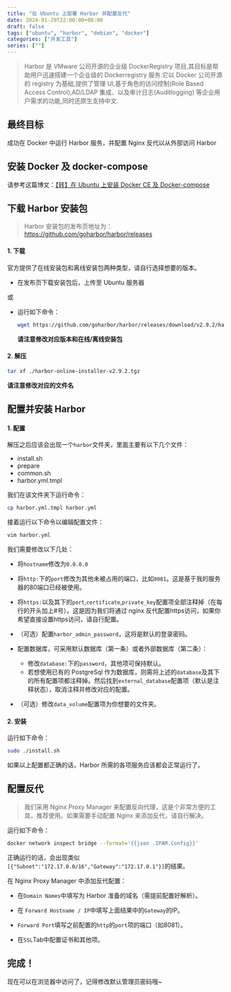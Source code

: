 ```yaml
---
title: "在 Ubuntu 上部署 Harbor 并配置反代"
date: 2024-01-29T22:00:00+08:00
draft: false
tags: ["ubuntu", "harbor", "debian", "docker"]
categories: ["开发工具"]
series: [""]
---
```


> Harbor 是 VMware 公司开源的企业级 DockerRegistry 项目,其目标是帮助用户迅速搭建一个企业级的 Dockerregistry 服务.它以 Docker 公司开源的 registry 为基础,提供了管理 UI,基于角色的访问控制(Role Based Access Control),AD/LDAP 集成、以及审计日志(Auditlogging) 等企业用户需求的功能,同时还原生支持中文.



## 最终目标

成功在 Docker 中运行 Harbor 服务，并配置 Nginx 反代以从外部访问 Harbor



## 安装 Docker 及 docker-compose

请参考这篇博文：[【转】在 Ubuntu 上安装 Docker CE 及 Docker-compose](https://blog.imguan.com/2024/01/29/ubuntu-docker-compose/)



## 下载 Harbor 安装包

>  Harbor 安装包的发布页地址为：https://github.com/goharbor/harbor/releases

#### 1. 下载

官方提供了在线安装包和离线安装包两种类型，请自行选择想要的版本。

- 在发布页下载安装包后，上传至 Ubuntu 服务器

或

- 运行如下命令：
  ```bash
  wget https://github.com/goharbor/harbor/releases/download/v2.9.2/harbor-online-installer-v2.9.2.tgz
  ```

  **请注意修改对应版本和在线/离线安装包**

#### 2. 解压

```bash
tar xf ./harbor-online-installer-v2.9.2.tgz
```

**请注意修改对应的文件名**



## 配置并安装 Harbor

#### 1. 配置

解压之后应该会出现一个`harbor`文件夹，里面主要有以下几个文件：

- install.sh
- prepare
- common.sh
- harbor.yml.tmpl

我们在该文件夹下运行命令：

```bash
cp harbor.yml.tmpl harbor.yml
```

接着运行以下命令以编辑配置文件：

```bash
vim harbor.yml
```

我们需要修改以下几处：

- 将`hostname`修改为`0.0.0.0`

- 将`http:`下的`port`修改为其他未被占用的端口，比如`8081`。这是基于我的服务器的80端口已经被使用。

- 将`https:`以及其下的`port`,`certificate`,`private_key`配置项全部注释掉（在每行的开头加上#号）。这是因为我们将通过 nginx 反代配置https访问，如果你希望直接设置https访问，请自行配置。

- （可选）配置`harbor_admin_password`，这将是默认的登录密码。

- 配置数据库，可采用默认数据库（第一条）或者外部数据库（第二条）：
  - 修改`database:`下的`password`，其他项可保持默认。
  - 若想使用已有的 PostgreSql 作为数据库，则需将上述的`database`及其下的所有配置项都注释掉。然后找到`external_database`配置项（默认是注释状态），取消注释并修改对应的配置。

- （可选）修改`data_volume`配置项为你想要的文件夹。

#### 2. 安装

运行如下命令：

```bash
sudo ./install.sh
```

如果以上配置都正确的话，Harbor 所需的各项服务应该都会正常运行了。



## 配置反代

> 我们采用 Nginx Proxy Manager 来配置反向代理，这是个非常方便的工具，推荐使用。如果需要手动配置 Nginx 来添加反代，请自行解决。

运行如下命令：

```bash
docker network inspect bridge --format='{{json .IPAM.Config}}'
```

正确运行的话，会出现类似`[{"Subnet":"172.17.0.0/16","Gateway":"172.17.0.1"}]`的结果。

在 Nginx Proxy Manager 中添加反代配置：

- 在`Domain Names`中填写为 Harbor 准备的域名（需提前配置好解析）。

- 在 `Forward Hostname / IP`中填写上面结果中的`Gateway`的IP。
- `Forward Port`填写之前配置的`http`的`port`项的端口（如8081）。
- 在`SSL`Tab中配置证书和其他项。

## 完成！

现在可以在浏览器中访问了，记得修改默认管理员密码哦~
